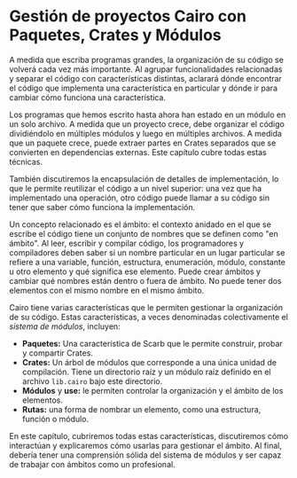 # Gestión de proyectos Cairo con Paquetes, Crates y Módulos

A medida que escriba programas grandes, la organización de su código se volverá cada vez más importante. Al agrupar funcionalidades relacionadas y separar el código con características distintas, aclarará dónde encontrar el código que implementa una característica en particular y dónde ir para cambiar cómo funciona una característica.

Los programas que hemos escrito hasta ahora han estado en un módulo en un solo archivo. A medida que un proyecto crece, debe organizar el código dividiéndolo en múltiples módulos y luego en múltiples archivos. A medida que un paquete crece, puede extraer partes en Crates separados que se convierten en dependencias externas. Este capítulo cubre todas estas técnicas.

También discutiremos la encapsulación de detalles de implementación, lo que le permite reutilizar el código a un nivel superior: una vez que ha implementado una operación, otro código puede llamar a su código sin tener que saber cómo funciona la implementación.

Un concepto relacionado es el ámbito: el contexto anidado en el que se escribe el código tiene un conjunto de nombres que se definen como "en ámbito". Al leer, escribir y compilar código, los programadores y compiladores deben saber si un nombre particular en un lugar particular se refiere a una variable, función, estructura, enumeración, módulo, constante u otro elemento y qué significa ese elemento. Puede crear ámbitos y cambiar qué nombres están dentro o fuera de ámbito. No puede tener dos elementos con el mismo nombre en el mismo ámbito.

Cairo tiene varias características que le permiten gestionar la organización de su código. Estas características, a veces denominadas colectivamente el _sistema de módulos_, incluyen:

- **Paquetes:** Una característica de Scarb que le permite construir, probar y compartir Crates.
- **Crates:** Un árbol de módulos que corresponde a una única unidad de compilación. Tiene un directorio raíz y un módulo raíz definido en el archivo `lib.cairo` bajo este directorio.
- **Módulos** y **use:** le permiten controlar la organización y el ámbito de los elementos.
- **Rutas:** una forma de nombrar un elemento, como una estructura, función o módulo.

En este capítulo, cubriremos todas estas características, discutiremos cómo interactúan y explicaremos cómo usarlas para gestionar el ámbito. Al final, debería tener una comprensión sólida del sistema de módulos y ser capaz de trabajar con ámbitos como un profesional.